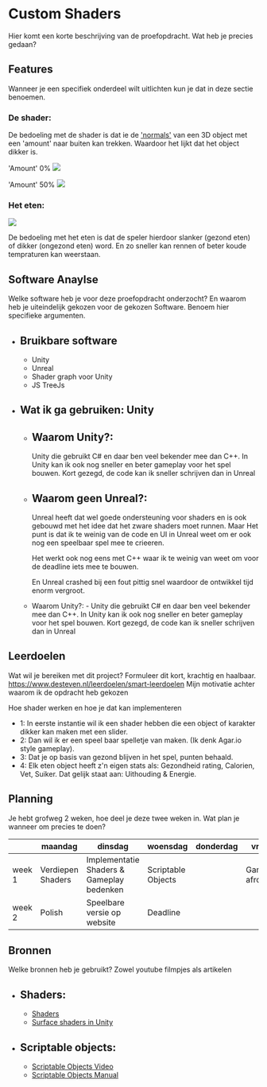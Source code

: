 # Custom Shaders

Hier komt een korte beschrijving van de proefopdracht. Wat heb je precies gedaan? 



## Features
Wanneer je een specifiek onderdeel wilt uitlichten kun je dat in deze sectie benoemen.

### De shader:
    
De bedoeling met de shader is dat ie de ['normals'](https://tinyurl.com/pcnesy2) van een 3D object met een 'amount' naar buiten kan trekken.
Waardoor het lijkt dat het object dikker is.

'Amount' 0%
![](https://docs.unity3d.com/560/Documentation/uploads/Main/SurfaceShaderDiffuseBump.png)

'Amount' 50%
![](https://docs.unity3d.com/560/Documentation/uploads/Main/SurfaceShaderNormalExtrusion.png)
    
### Het eten:
     
![](https://assetstorev1-prd-cdn.unity3d.com/key-image/d4d10318-eb2f-4f66-8630-42bf6e208182.jpg)
    
De bedoeling met het eten is dat de speler hierdoor slanker (gezond eten) of dikker (ongezond eten) word.
En zo sneller kan rennen of beter koude tempraturen kan weerstaan.


## Software Anaylse 
Welke software heb je voor deze proefopdracht onderzocht? En waarom heb je uiteindelijk gekozen voor de gekozen Software. Benoem hier specifieke argumenten.

- Bruikbare software
    -
    - Unity
    - Unreal
    - Shader graph voor Unity
    - JS TreeJs

- Wat ik ga gebruiken: Unity
    -
    
    - Waarom Unity?: 
        - 
        Unity die gebruikt C# en daar ben veel bekender mee dan C++. In Unity kan ik ook nog sneller en beter gameplay voor het spel bouwen. Kort gezegd, de code kan ik sneller schrijven dan in Unreal
    
    - Waarom geen Unreal?: 
        -
        Unreal heeft dat wel goede ondersteuning voor shaders en is ook gebouwd met het idee 
        dat het zware shaders moet runnen. Maar Het punt is dat ik te weinig van de code en UI in Unreal weet om er ook nog een speelbaar spel mee te crieeren.
    
        Het werkt ook nog eens met C++ waar ik te weinig van weet om voor de deadline iets mee te bouwen. 
        
        En Unreal crashed bij een fout pittig snel waardoor de ontwikkel tijd enorm vergroot. 
        
    - Waarom Unity?: 
            - 
            Unity die gebruikt C# en daar ben veel bekender mee dan C++. In Unity kan ik ook nog sneller en beter gameplay voor het spel bouwen. Kort gezegd, de code kan ik sneller schrijven dan in Unreal


## Leerdoelen 
Wat wil je bereiken met dit project? Formuleer dit kort, krachtig en haalbaar.
https://www.desteven.nl/leerdoelen/smart-leerdoelen
Mijn motivatie achter waarom ik de opdracht heb gekozen

Hoe shader werken en hoe je dat kan implementeren

- 1: In eerste instantie wil ik een shader hebben die een object of karakter dikker kan maken met een slider.
- 2: Dan wil ik er een speel baar spelletje van maken. (Ik denk Agar.io style gameplay).
- 3: Dat je op basis van gezond blijven in het spel, punten behaald.
- 4: Elk eten object heeft z'n eigen stats als: Gezondheid rating, Calorien, Vet, Suiker. Dat gelijk staat aan: Uithouding & Energie.


## Planning 
Je hebt grofweg 2 weken, hoe deel je deze twee weken in. Wat plan je wanneer om precies te doen?

| | maandag | dinsdag | woensdag | donderdag | vrijdag |
| --- | --- | --- | --- | --- | --- |
|week 1 | Verdiepen Shaders | Implementatie Shaders & Gameplay bedenken | Scriptable Objects |  | Gameplay afronden | 
|week 2 | Polish | Speelbare versie op website | Deadline  |


## Bronnen
Welke bronnen heb je gebruikt? Zowel youtube filmpjes als artikelen

- Shaders:
    - 
    - [Shaders](https://www.youtube.com/watch?v=sXbdF4KjNOc)
    - [Surface shaders in Unity](https://docs.unity3d.com/560/Documentation/Manual/SL-SurfaceShaderExamples.html)
- Scriptable objects:
    -
    - [Scriptable Objects Video](https://www.youtube.com/watch?v=aPXvoWVabPY)
    - [Scriptable Objects Manual](https://docs.unity3d.com/Manual/class-ScriptableObject.html)